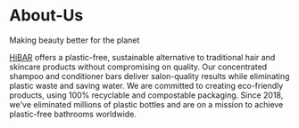 # About-Us
Making beauty better for the planet


[HiBAR](https://hellohibar.com/) offers a plastic-free, sustainable alternative to traditional hair and skincare products without compromising on quality. Our concentrated shampoo and conditioner bars deliver salon-quality results while eliminating plastic waste and saving water. We are committed to creating eco-friendly products, using 100% recyclable and compostable packaging. Since 2018, we've eliminated millions of plastic bottles and are on a mission to achieve plastic-free bathrooms worldwide.
